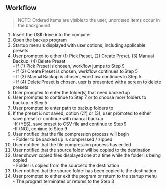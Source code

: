 ## Workflow
> NOTE: Ordered items are visible to the user, unordered items occur in the background
1. Insert the USB drive into the computer
2. Open the backup program
3. Startup menu is displayed with user options, including applicable presets
4. User prompted to either (1) Pick Preset, (2) Create Preset, (3) Manual Backup, (4) Delete Preset <br>
        - If (1) Pick Preset is chosen, workflow jumps to Step 9 <br>
        - If (2) Create Preset is chosen, workflow continues to Step 5 <br>
        - If (3) Manual Backup is chosen, workflow continues to Step 5 <br>
        - If (4) Delete Preset is chosen, user is presented with a screen to delete presets <br>
5. User prompted to enter the folder(s) that need backed up
6. User prompted to continue to Step 7 or to choose more folders to backup in Step 5
7. User prompted to enter path to backup folders to
8. If the preset is not saved, option (2?) or (3), user prompted to either save preset or continue with manual backup <br>
        -If (YES), save preset to CSV file and continue to Step 9 <br>
        -If (NO), coninue to Step 9 <br>
9. User notified that the file compression process will begin <br>
        - Folder to be backed up is compressed / zipped <br>
10. User notified that the file compression process has ended
11. User notified that the source folder will be copied to the destination
12. User shown copied files displayed one at a time while the folder is being copied <br>
        - Folder is copied from the source to the destination <br>
13. User notified that the source folder has been copied to the destination
14. User prompted to either exit the program or return to the startup menu <br>
        - The program terminates or returns to the Step 3 <br>
